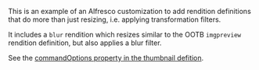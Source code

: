 This is an example of an Alfresco customization to add rendition definitions that
do more than just resizing, i.e. applying transformation filters.

It includes a `blur` rendition which resizes similar to the OOTB `imgpreview`
rendition definition, but also applies a blur filter.

See the [commandOptions property in the thumbnail defition](https://github.com/AlfrescoLabs/custom-transform-rendition/blob/master/src/main/amp/config/alfresco/module/custom-transform-rendition/module-context.xml#L35).